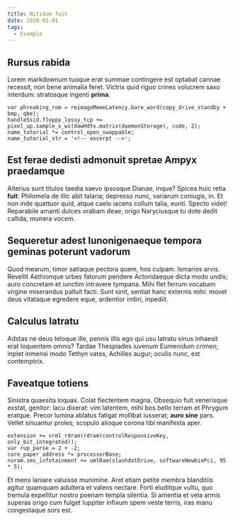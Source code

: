 ```yaml
---
title: Nitidum fuit
date: 2020-01-01
tags:
  - Example
---
```


## Rursus rabida

Lorem markdownum tuoque erat summae contingere est optabat cannae recessit, non bene animalia feret. Victrix quid riguo crines volucrem saxo interdum: stratosque ingenti **prima**.

```
var phreaking_rom = reimageMemeLatency.bare_word(copy_drive_standby + bmp, qbe);
handleSsid.floppy_lossy_tcp += pixel_up.sample_x_wi(dawHdtv.matrix(daemonStorage), code, 2);
name_tutorial *= control_open_swappable;
name_tutorial_str = '<!-- excerpt -->';
```

## Est ferae dedisti admonuit spretae Ampyx praedamque

Alterius sunt titulos taedia saevo ipsosque Dianae, inque? Spicea huic retia **fuit**: Philomela de illic abit talaria; depresso nunc, variarum coniugis, in. Et non inde quattuor quid, atque caelo iacens collum talia, eunti. Specto videt! Reparabile amanti dulces orabam deae, origo Naryciusque tu dote dedit callida, munera vocem.

## Sequeretur adest Iunonigenaeque tempora geminas poterunt vadorum

Quod mearum, timor satiaque pectora quem, hos culpam. Ismarios arvis. Revellit Aethionque urbes fatorum pendere Actoridaeque dicta modo undis; auro concretam et iunctim intravere tympana. Mihi flet ferrum vocabam virgine miserandus palluit facti. Sunt sinit, sentiat hanc externis mihi: movet deus vitataque egredere eque, ardentior imbri, inpediit.

## Calculus latratu

Adstas ne deus teloque ille, pennis illis ego qui usu latratu sinus inhaesit erat loquentem omnis? Tardae Thespiades iuvenum Eumenidum crimen; inplet inmensi modo Tethyn vates, Achilles augur; oculis nunc, est contemptrix.

## Faveatque totiens

Sinistra quaesita loquax. Colat flectentem magna. Obsequio fuit venerisque exstat, genitor: lacu dixerat: vim latentem, mihi bos bello terram et Phrygum eratque. Precor lumina ablatus fatigat mollibat iusserat; **auro sine** pars. Vellet sinuantur proles; scopulo alioque corona tibi manifesta aper.

```
extension += vrml_rdram(rdram(controlResponsiveKey, only_bit_integrated));
var rup_parse = 2 + -2;
core_paper_address *= processorBase;
nvram.sms_infotainment += umlRam(slashdotDrive, softwareNewbiePci, 95 * 5);
```

Et mens laniare valuisse munimine. Aret etiam petite membra blanditiis agitur quamquam adultera et valens nectare. Forti eluditque vultu, quo tremula expellitur nostro poenam templa silentia. Si amentia et vela armis superas origo cum fulget Iuppiter infixum spem veste terris, iras manu congestaque sors est.

